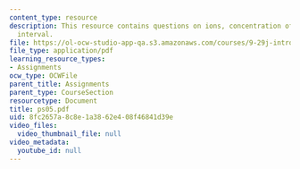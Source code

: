 ```yaml
---
content_type: resource
description: This resource contains questions on ions, concentration of ions,and interspike
  interval.
file: https://ol-ocw-studio-app-qa.s3.amazonaws.com/courses/9-29j-introduction-to-computational-neuroscience-spring-2004/8fc2657a8c8e1a3862e408f46841d39e_ps05.pdf
file_type: application/pdf
learning_resource_types:
- Assignments
ocw_type: OCWFile
parent_title: Assignments
parent_type: CourseSection
resourcetype: Document
title: ps05.pdf
uid: 8fc2657a-8c8e-1a38-62e4-08f46841d39e
video_files:
  video_thumbnail_file: null
video_metadata:
  youtube_id: null
---
```

